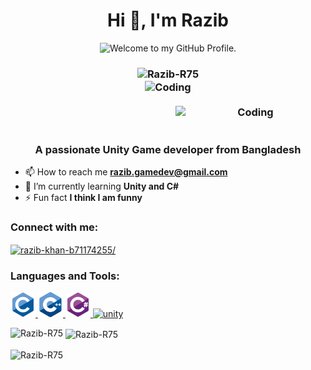 <h1 align="center">Hi 👋, I'm Razib</h1>
<p align='center' style='margin: 16px 4px 8px;'>
    <img src="https://readme-typing-svg.herokuapp.com?font=Fira+Code&pause=1000&color=54A6FF&center=true&vCenter=true&multiline=true&width=710&height=70&lines=Welcome+to+my+GitHub+Profile;" alt="Welcome to my GitHub Profile."/>
</p>
<h3 align="center"> <img length="300" width="240" src="https://user-images.githubusercontent.com/123752824/224039055-ac968d9c-80b2-48b2-9445-3cdb77cf9d66.gif" alt="Razib-R75"/> 
<br><img align="center" alt="Coding" length="300" width="240" src="https://user-images.githubusercontent.com/123752824/224056018-2026cbf5-99e5-4961-8890-4fdd500700d1.png" alt="Razib-R75" />
<br>
<br><img align="right" alt="Coding" length="300" width="240" src="https://user-images.githubusercontent.com/123752824/224057482-6a793b50-fde7-4c6e-94fb-a3fcf01500e6.gif" alt="Razib-R75" /></p>




<br><h3 align="center">A passionate Unity Game developer from Bangladesh</h3>

- 📫 How to reach me **razib.gamedev@gmail.com**
- 🌱 I’m currently learning **Unity and C#**
- ⚡ Fun fact **I think I am funny**

<h3 align="left">Connect with me:</h3>
<p align="left">
 <a href="https://linkedin.com/in/razib-khan-b71174255/" target="blank"><img align="center" src="https://raw.githubusercontent.com/rahuldkjain/github-profile-readme-generator/master/src/images/icons/Social/linked-in-alt.svg" alt="razib-khan-b71174255/" height="30" width="40" /></a>  
</p>

<h3 align="left">Languages and Tools:</h3>
<p align="left"> <a href="https://www.cprogramming.com/" target="_blank" rel="noreferrer"> <img src="https://raw.githubusercontent.com/devicons/devicon/master/icons/c/c-original.svg" alt="c" width="40" height="40"/> </a> <a href="https://www.w3schools.com/cpp/" target="_blank" rel="noreferrer"> <img src="https://raw.githubusercontent.com/devicons/devicon/master/icons/cplusplus/cplusplus-original.svg" alt="cplusplus" width="40" height="40"/> </a> <a href="https://www.w3schools.com/cs/" target="_blank" rel="noreferrer"> <img src="https://raw.githubusercontent.com/devicons/devicon/master/icons/csharp/csharp-original.svg" alt="csharp" width="40" height="40"/> </a> <a href="https://unity.com/" target="_blank" rel="noreferrer"> <img src="https://www.vectorlogo.zone/logos/unity3d/unity3d-icon.svg" alt="unity" width="40" height="40"/> </a> </p>




<p><img align="left" src="https://github-readme-stats.vercel.app/api/top-langs?username=Razib-R75&show_icons=true&locale=en&layout=compact" alt="Razib-R75" /></p>

<p>&nbsp;<img align="center" src="https://github-readme-stats.vercel.app/api?username=Razib-R75&show_icons=true&locale=en" alt="Razib-R75" /></p>

<p><img align="center" src="https://github-readme-streak-stats.herokuapp.com/?user=Razib-R75" alt="Razib-R75" /></p>

